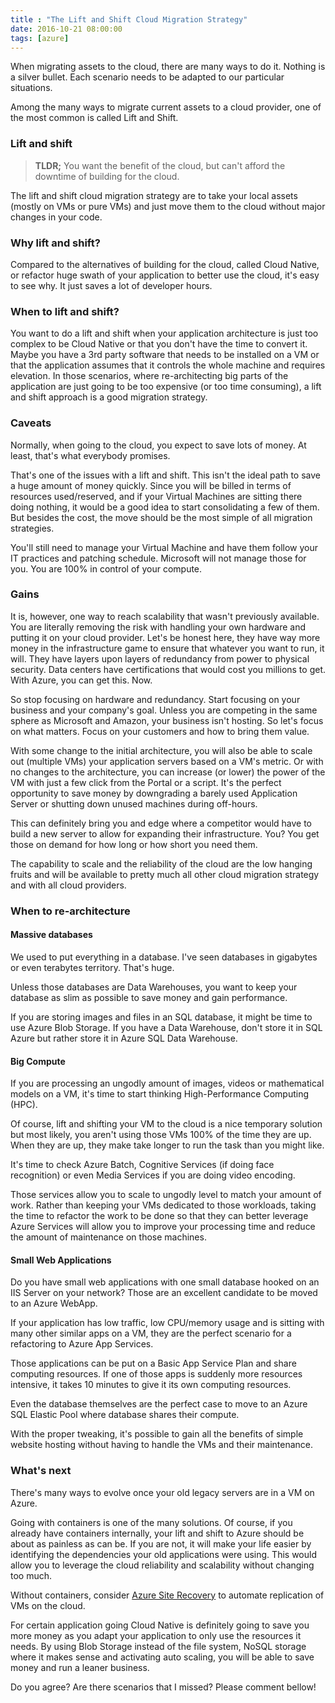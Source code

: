 ```yaml
---
title : "The Lift and Shift Cloud Migration Strategy"
date: 2016-10-21 08:00:00
tags: [azure]
---
```


When migrating assets to the cloud, there are many ways to do it. Nothing is a silver bullet. Each scenario needs to be adapted to our particular situations.

Among the many ways to migrate current assets to a cloud provider, one of the most common is called Lift and Shift.

### Lift and shift

> **TLDR;** You want the benefit of the cloud, but can't afford the downtime of building for the cloud.

The lift and shift cloud migration strategy are to take your local assets (mostly on VMs or pure VMs) and just move them to the cloud without major changes in your code.

### Why lift and shift?

Compared to the alternatives of building for the cloud, called Cloud Native, or refactor huge swath of your application to better use the cloud, it's easy to see why. It just saves a lot of developer hours.

### When to lift and shift?

You want to do a lift and shift when your application architecture is just too complex to be Cloud Native or that you don't have the time to convert it. Maybe you have a 3rd party software that needs to be installed on a VM or that the application assumes that it controls the whole machine and requires elevation. In those scenarios, where re-architecting big parts of the application are just going to be too expensive (or too time consuming), a lift and shift approach is a good migration strategy.

### Caveats

Normally, when going to the cloud, you expect to save lots of money. At least, that's what everybody promises.

That's one of the issues with a lift and shift. This isn't the ideal path to save a huge amount of money quickly. Since you will be billed in terms of resources used/reserved, and if your Virtual Machines are sitting there doing nothing, it would be a good idea to start consolidating a few of them. But besides the cost, the move should be the most simple of all migration strategies.

You'll still need to manage your Virtual Machine and have them follow your IT practices and patching schedule. Microsoft will not manage those for you. You are 100% in control of your compute.

### Gains

It is, however, one way to reach scalability that wasn't previously available. You are literally removing the risk with handling your own hardware and putting it on your cloud provider. Let's be honest here, they have way more money in the infrastructure game to ensure that whatever you want to run, it will. They have layers upon layers of redundancy from power to physical security. Data centers have certifications that would cost you millions to get. With Azure, you can get this. Now.

So stop focusing on hardware and redundancy. Start focusing on your business and your company's goal. Unless you are competing in the same sphere as Microsoft and Amazon, your business isn't hosting. So let's focus on what matters. Focus on your customers and how to bring them value.

With some change to the initial architecture, you will also be able to scale out (multiple VMs) your application servers based on a VM's metric. Or with no changes to the architecture, you can increase (or lower) the power of the VM with just a few click from the Portal or a script. It's the perfect opportunity to save money by downgrading a barely used Application Server or shutting down unused machines during off-hours.

This can definitely bring you and edge where a competitor would have to build a new server to allow for expanding their infrastructure. You? You get those on demand for how long or how short you need them.

The capability to scale and the reliability of the cloud are the low hanging fruits and will be available to pretty much all other cloud migration strategy and with all cloud providers.

### When to re-architecture

#### Massive databases

We used to put everything in a database. I've seen databases in gigabytes or even terabytes territory. That's huge.

Unless those databases are Data Warehouses, you want to keep your database as slim as possible to save money and gain performance.

If you are storing images and files in an SQL database, it might be time to use Azure Blob Storage. If you have a Data Warehouse, don't store it in SQL Azure but rather store it in Azure SQL Data Warehouse.


#### Big Compute

If you are processing an ungodly amount of images, videos or mathematical models on a VM, it's time to start thinking High-Performance Computing (HPC).

Of course, lift and shifting your VM to the cloud is a nice temporary solution but most likely, you aren't using those VMs 100% of the time they are up. When they are up, they make take longer to run the task than you might like.

It's time to check Azure Batch, Cognitive Services (if doing face recognition) or even Media Services if you are doing video encoding.

Those services allow you to scale to ungodly level to match your amount of work. Rather than keeping your VMs dedicated to those workloads, taking the time to refactor the work to be done so that they can better leverage Azure Services will allow you to improve your processing time and reduce the amount of maintenance on those machines.

#### Small Web Applications

Do you have small web applications with one small database hooked on an IIS Server on your network? Those are an excellent candidate to be moved to an Azure WebApp.

If your application has low traffic, low CPU/memory usage and is sitting with many other similar apps on a VM, they are the perfect scenario for a refactoring to Azure App Services.

Those applications can be put on a Basic App Service Plan and share computing resources. If one of those apps is suddenly more resources intensive, it takes 10 minutes to give it its own computing resources.

Even the database themselves are the perfect case to move to an Azure SQL Elastic Pool where database shares their compute.

With the proper tweaking, it's possible to gain all the benefits of simple website hosting without having to handle the VMs and their maintenance.

### What's next

There's many ways to evolve once your old legacy servers are in a VM on Azure.

Going with containers is one of the many solutions. Of course, if you already have containers internally, your lift and shift to Azure should be about as painless as can be. If you are not, it will make your life easier by identifying the dependencies your old applications were using. This would allow you to leverage the cloud reliability and scalability without changing too much.

Without containers, consider [Azure Site Recovery](https://azure.microsoft.com/en-us/services/site-recovery/) to automate replication of VMs on the cloud.

For certain application going Cloud Native is definitely going to save you more money as you adapt your application to only use the resources it needs. By using Blob Storage instead of the file system, NoSQL storage where it makes sense and activating auto scaling, you will be able to save money and run a leaner business.

Do you agree? Are there scenarios that I missed? Please comment bellow!

